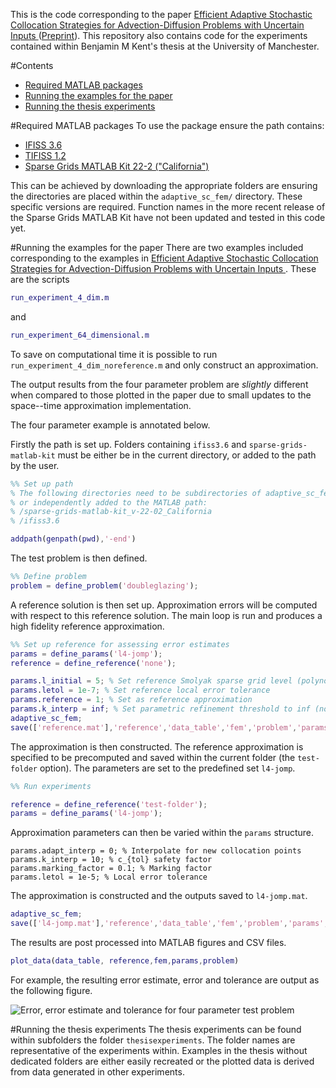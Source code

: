 This is the code corresponding to the paper [Efficient Adaptive Stochastic Collocation Strategies for Advection-Diffusion Problems with Uncertain Inputs
](https://link.springer.com/article/10.1007/s10915-023-02247-w) ([Preprint](https://arxiv.org/abs/2210.03389)).
This repository also contains code for the experiments contained within Benjamin M Kent's thesis at the University of Manchester.

#Contents
- [Required MATLAB packages](#required-matlab-packages)
- [Running the examples for the paper](#running-the-examples-for-the-paper)
- [Running the thesis experiments](#running-the-thesis-experiments)

#Required MATLAB packages
To use the package ensure the path contains:
- [IFISS 3.6](https://personalpages.manchester.ac.uk/staff/david.silvester/ifiss/)
- [TIFISS 1.2](https://personalpages.manchester.ac.uk/staff/david.silvester/ifiss/tifiss.html)
- [Sparse Grids MATLAB Kit 22-2 ("California")](https://sites.google.com/view/sparse-grids-kit)

This can be achieved by downloading the appropriate folders are ensuring the directories are placed within the ```adaptive_sc_fem/``` directory. 
These specific versions are required. Function names in the more recent release of the Sparse Grids MATLAB Kit have not been updated and tested in this code yet.

#Running the examples for the paper
There are two examples included corresponding to the examples in [Efficient Adaptive Stochastic Collocation Strategies for Advection-Diffusion Problems with Uncertain Inputs
](https://link.springer.com/article/10.1007/s10915-023-02247-w).
These are the scripts
```matlab
run_experiment_4_dim.m
```
and
```matlab
run_experiment_64_dimensional.m
```
To save on computational time it is possible to run ```run_experiment_4_dim_noreference.m``` and only construct an approximation.

The output results from the four parameter problem are *slightly* different when compared to those plotted in the paper due to small updates to the space--time approximation implementation.

The four parameter example is annotated below.

Firstly the path is set up.
Folders containing ```ifiss3.6``` and ```sparse-grids-matlab-kit``` must be either be in the current directory, or added to the path by the user.
```matlab
%% Set up path
% The following directories need to be subdirectories of adaptive_sc_fem, 
% or independently added to the MATLAB path:
% /sparse-grids-matlab-kit_v-22-02_California
% /ifiss3.6

addpath(genpath(pwd),'-end')
```

The test problem is then defined.
```matlab
%% Define problem
problem = define_problem('doubleglazing');
```
A reference solution is then set up. Approximation errors will be computed with respect to this reference solution. The main loop is run and produces a high fidelity reference approximation.
```matlab
%% Set up reference for assessing error estimates
params = define_params('l4-jomp');
reference = define_reference('none');

params.l_initial = 5; % Set reference Smolyak sparse grid level (polynomials including TD 5).
params.letol = 1e-7; % Set reference local error tolerance
params.reference = 1; % Set as reference approximation
params.k_interp = inf; % Set parametric refinement threshold to inf (no refinement)
adaptive_sc_fem;
save(['reference.mat'],'reference','data_table','fem','problem','params', '-v7.3')
```

The approximation is then constructed.
The reference approximation is specified to be precomputed and saved within the current folder (the ```test-folder``` option).
The parameters are set to the predefined set ```l4-jomp```.
```matlab
%% Run experiments

reference = define_reference('test-folder');
params = define_params('l4-jomp');
```
Approximation parameters can then be varied within the ```params``` structure.
```
params.adapt_interp = 0; % Interpolate for new collocation points
params.k_interp = 10; % c_{tol} safety factor
params.marking_factor = 0.1; % Marking factor
params.letol = 1e-5; % Local error tolerance
```
The approximation is constructed and the outputs saved to ```l4-jomp.mat```.
```matlab
adaptive_sc_fem;
save(['l4-jomp.mat'],'reference','data_table','fem','problem','params','-v7.3')
```
The results are post processed into MATLAB figures and CSV files.
```matlab
plot_data(data_table, reference,fem,params,problem)
```
For example, the resulting error estimate, error and tolerance are output as the following figure.

![Error, error estimate and tolerance for four parameter test problem](https://github.com/benmkent/adaptive_sc_fem/assets/52756911/9fad03e2-e509-4dc6-ade1-5bdf35196259)

#Running the thesis experiments
The thesis experiments can be found within subfolders the folder ```thesisexperiments```. The folder names are representative of the experiments within.
Examples in the thesis without dedicated folders are either easily recreated or the plotted data is derived from data generated in other experiments.